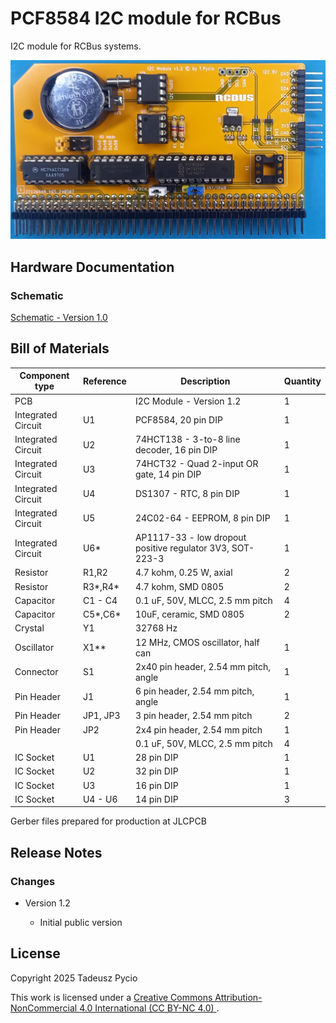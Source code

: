 # PCF8584 I2C module for RCBus

I2C module for RCBus systems.


![populated board](board.jpg)

## Hardware Documentation

### Schematic

[Schematic - Version 1.0](schematic.pdf)

## Bill of Materials

| Component type     | Reference | Description                                               | Quantity |
| ------------------ | --------- | --------------------------------------------------------- | -------- |
| PCB                |           | I2C Module - Version 1.2                                  | 1        |
| Integrated Circuit | U1        | PCF8584, 20 pin DIP                                       | 1        |
| Integrated Circuit | U2        | 74HCT138 - 3-to-8 line decoder, 16 pin DIP                | 1        |
| Integrated Circuit | U3        | 74HCT32 - Quad 2-input OR gate, 14 pin DIP                | 1        |
| Integrated Circuit | U4        | DS1307 - RTC, 8 pin DIP                                   | 1        |
| Integrated Circuit | U5        | 24C02-64 - EEPROM, 8 pin DIP                              | 1        |
| Integrated Circuit | U6*       | AP1117-33 - low dropout positive regulator 3V3, SOT-223-3 | 1        |
| Resistor           | R1,R2     | 4.7 kohm, 0.25 W, axial                                   | 2        |
| Resistor           | R3*,R4*   | 4.7 kohm, SMD 0805                                        | 2        |
| Capacitor          | C1 - C4   | 0.1 uF, 50V, MLCC, 2.5 mm pitch                           | 4        |
| Capacitor          | C5*,C6*   | 10uF, ceramic, SMD 0805                                   | 2        |
| Crystal            | Y1        | 32768 Hz                                                  |          |
| Oscillator         | X1**      | 12 MHz, CMOS oscillator, half can                         | 1        |
| Connector          | S1        | 2x40 pin header, 2.54 mm pitch, angle                     | 1        |
| Pin Header         | J1        | 6 pin header, 2.54 mm pitch, angle                        | 1        |
| Pin Header         | JP1, JP3  | 3 pin header, 2.54 mm pitch                               | 2        |
| Pin Header         | JP2       | 2x4 pin header, 2.54 mm pitch                             | 1        |
|                    |           | 0.1 uF, 50V, MLCC, 2.5 mm pitch                           | 4        |
| IC Socket          | U1        | 28 pin DIP                                                | 1        |
| IC Socket          | U2        | 32 pin DIP                                                | 1        |
| IC Socket          | U3        | 16 pin DIP                                                | 1        |
| IC Socket          | U4 - U6   | 14 pin DIP                                                | 3        |

Gerber files prepared for production at JLCPCB

## Release Notes

### Changes

* Version 1.2
  
  * Initial public version

## License

Copyright 2025 Tadeusz Pycio

This work is licensed under a [Creative Commons Attribution-NonCommercial 4.0 International (CC BY-NC 4.0) ](https://creativecommons.org/licenses/by-nc/4.0/).
